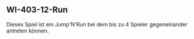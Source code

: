 ## WI-403-12-Run
Dieses Spiel ist ein Jump'N'Run bei dem bis zu 4 Spieler gegeneinander antreten können.